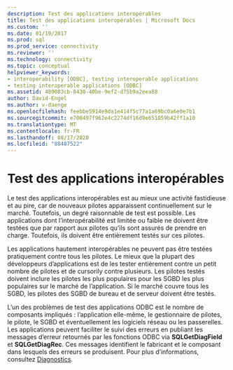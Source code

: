 ```yaml
---
description: Test des applications interopérables
title: Test des applications interopérables | Microsoft Docs
ms.custom: ''
ms.date: 01/19/2017
ms.prod: sql
ms.prod_service: connectivity
ms.reviewer: ''
ms.technology: connectivity
ms.topic: conceptual
helpviewer_keywords:
- interoperability [ODBC], testing interoperable applications
- testing interoperable applications [ODBC]
ms.assetid: 489083cb-8430-40be-9ef2-d75b9a2eea88
author: David-Engel
ms.author: v-daenge
ms.openlocfilehash: feebbe5914e9da1e414f5c77a1a69bc0a6e0e7b1
ms.sourcegitcommit: e700497f962e4c2274df16d9e651059b42ff1a10
ms.translationtype: MT
ms.contentlocale: fr-FR
ms.lasthandoff: 08/17/2020
ms.locfileid: "88487522"
---
```

# <a name="testing-interoperable-applications"></a>Test des applications interopérables
Le test des applications interopérables est au mieux une activité fastidieuse et au pire, car de nouveaux pilotes apparaissent continuellement sur le marché. Toutefois, un degré raisonnable de test est possible. Les applications dont l’interopérabilité est limitée ou faible ne doivent être testées que par rapport aux pilotes qu’ils sont assurés de prendre en charge. Toutefois, ils doivent être entièrement testés sur ces pilotes.  
  
 Les applications hautement interopérables ne peuvent pas être testées pratiquement contre tous les pilotes. Le mieux que la plupart des développeurs d’applications est de les tester entièrement contre un petit nombre de pilotes et de cursorily contre plusieurs. Les pilotes testés doivent inclure les pilotes les plus populaires pour les SGBD les plus populaires sur le marché de l’application. Si le marché couvre tous les SGBD, les pilotes des SGBD de bureau et de serveur doivent être testés.  
  
 L’un des problèmes de test des applications ODBC est le nombre de composants impliqués : l’application elle-même, le gestionnaire de pilotes, le pilote, le SGBD et éventuellement les logiciels réseau ou les passerelles. Les applications peuvent faciliter le suivi des erreurs en publiant les messages d’erreur retournés par les fonctions ODBC via **SQLGetDiagField** et **SQLGetDiagRec**. Ces messages identifient le fabricant et le composant dans lesquels des erreurs se produisent. Pour plus d’informations, consultez [Diagnostics](../../../odbc/reference/develop-app/diagnostics.md).
